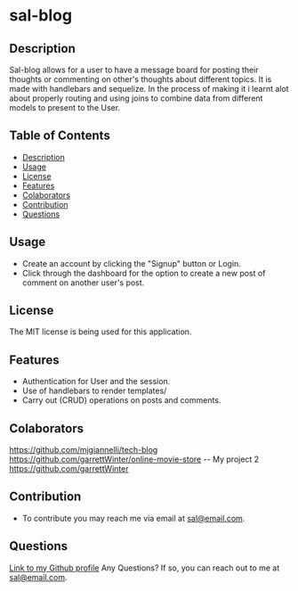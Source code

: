 # sal-blog

## Description

Sal-blog allows for a user to have a message board for posting their thoughts or commenting on other's thoughts about different topics. It is made with handlebars and sequelize. In the process of making it i learnt alot about properly routing and using joins to combine data from different models to present to the User.
  
## Table of Contents

- [Description](#description)
- [Usage](#usage)
- [License](#license)
- [Features](#features)
- [Colaborators](#colaborators)
- [Contribution](#contribution)
- [Questions](#questions)

## Usage

  - Create an account by clicking the "Signup" button or Login.
  - Click through the dashboard for the option to create a new post of comment on another user's post.

## License

The MIT license is being used for this application.

## Features

  - Authentication for User and the session.
  - Use of handlebars to render templates/
  - Carry out (CRUD) operations on posts and comments.

## Colaborators

https://github.com/mjgiannelli/tech-blog
https://github.com/garrettWinter/online-movie-store -- My project 2
https://github.com/garrettWinter

 ## Contribution
  * To contribute you may reach me via email at sal@email.com.

  ## Questions
  [Link to my Github profile](https://github.com/Sal8298)
  Any Questions? If so, you can reach out to me at sal@email.com.

